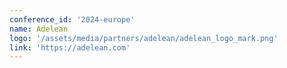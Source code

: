 ```yaml
---
conference_id: '2024-europe'
name: Adelean
logo: '/assets/media/partners/adelean/adelean_logo_mark.png'
link: 'https://adelean.com'
---
```


